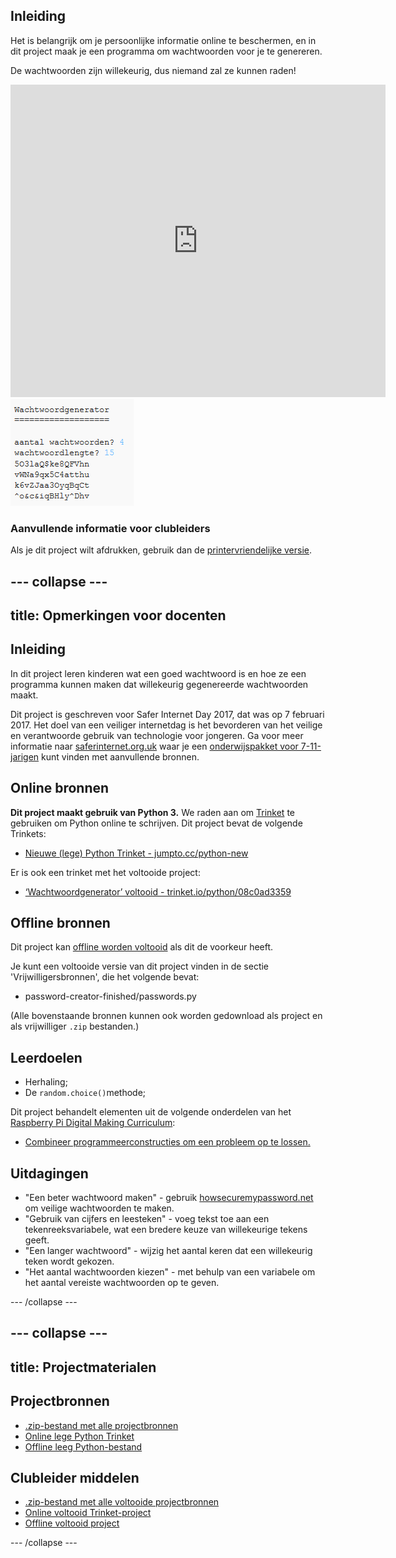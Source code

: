 ## Inleiding

Het is belangrijk om je persoonlijke informatie online te beschermen, en in dit project maak je een programma om wachtwoorden voor je te genereren.

De wachtwoorden zijn willekeurig, dus niemand zal ze kunnen raden!

<div class="trinket">
  <iframe src="https://trinket.io/embed/python/08c0ad3359?outputOnly=true&start=result" width="600" height="500" frameborder="0" marginwidth="0" marginheight="0" allowfullscreen>
  </iframe>
  <img src="images/passwords-finished.png">
</div>

### Aanvullende informatie voor clubleiders

Als je dit project wilt afdrukken, gebruik dan de [printervriendelijke versie](https://projects.raspberrypi.org/en/projects/password-generator/print).


--- collapse ---
---
title: Opmerkingen voor docenten
---


## Inleiding

In dit project leren kinderen wat een goed wachtwoord is en hoe ze een programma kunnen maken dat willekeurig gegenereerde wachtwoorden maakt.

Dit project is geschreven voor Safer Internet Day 2017, dat was op 7 februari 2017. Het doel van een veiliger internetdag is het bevorderen van het veilige en verantwoorde gebruik van technologie voor jongeren. Ga voor meer informatie naar [saferinternet.org.uk](https://www.saferinternet.org.uk/) waar je een [onderwijspakket voor 7-11-jarigen](https://d1afx9quaogywf.cloudfront.net/cdn/farfuture/_-EgL7dYtxtypvvDcNCE53bYE-OMfdH59vaJ5XPcoG4/mtime:1483547665/sites/default/files/SID2017%20Education%20Pack%20for%207-11%20year%20olds_0.zip) kunt vinden met aanvullende bronnen.

## Online bronnen

__Dit project maakt gebruik van Python 3.__ We raden aan om [Trinket](https://trinket.io/) te gebruiken om Python online te schrijven. Dit project bevat de volgende Trinkets:

+ [Nieuwe (lege) Python Trinket - jumpto.cc/python-new](http://jumpto.cc/python-new)

Er is ook een trinket met het voltooide project:

+ [‘Wachtwoordgenerator’ voltooid - trinket.io/python/08c0ad3359](https://trinket.io/python/08c0ad3359)

## Offline bronnen
Dit project kan [offline worden voltooid](https://www.codeclubprojects.org/en-GB/resources/python-working-offline/) als dit de voorkeur heeft.

Je kunt een voltooide versie van dit project vinden in de sectie 'Vrijwilligersbronnen', die het volgende bevat:

+ password-creator-finished/passwords.py

(Alle bovenstaande bronnen kunnen ook worden gedownload als project en als vrijwilliger `.zip` bestanden.)

## Leerdoelen
+ Herhaling;
+ De `random.choice()`methode;

Dit project behandelt elementen uit de volgende onderdelen van het [Raspberry Pi Digital Making Curriculum](http://rpf.io/curriculum):

+ [Combineer programmeerconstructies om een ​​probleem op te lossen.](https://www.raspberrypi.org/curriculum/programming/builder)

## Uitdagingen
+ "Een beter wachtwoord maken" - gebruik <a href="https://howsecureismypassword.net/" target="_blank">howsecuremypassword.net</a> om veilige wachtwoorden te maken.
+ "Gebruik van cijfers en leesteken" - voeg tekst toe aan een tekenreeksvariabele, wat een bredere keuze van willekeurige tekens geeft.
+ "Een langer wachtwoord" - wijzig het aantal keren dat een willekeurig teken wordt gekozen.
+ "Het aantal wachtwoorden kiezen" - met behulp van een variabele om het aantal vereiste wachtwoorden op te geven.

--- /collapse ---


--- collapse ---
---
title: Projectmaterialen
---
## Projectbronnen
* [.zip-bestand met alle projectbronnen](resources/password-generator-resources.zip)
* [Online lege Python Trinket](http://jumpto.cc/python-new)
* [Offline leeg Python-bestand](resources/new-new.py)

## Clubleider middelen
* [.zip-bestand met alle voltooide projectbronnen](resources/password-generator-finished.zip)
* [Online voltooid Trinket-project](https://trinket.io/python/08c0ad3359)
* [Offline voltooid project](resources/password-generator-finished-passwords.py)

--- /collapse ---
